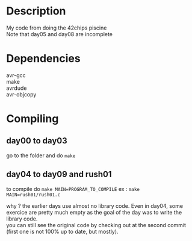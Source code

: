 # Description

My code from doing the 42chips piscine  
Note that day05 and day08 are incomplete

# Dependencies  
avr-gcc  
make  
avrdude  
avr-objcopy  

# Compiling
## day00 to day03
go to the folder and do `make`
## day04 to day09 and rush01
to compile do `make MAIN=PROGRAM_TO_COMPILE`
ex : `make MAIN=rush01/rush01.c`

why ? the earlier days use almost no library code. Even in day04, some exercice are pretty much empty as the goal of the day was to write the library code.  
you can still see the original code by checking out at the second commit (first one is not 100% up to date, but mostly).
